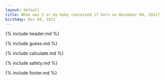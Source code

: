 ```yaml
---
layout: default
title: When was I or my baby conceived if born on December 04, 1911?
birthday: Dec 04, 1911
---
```


{% include header.md %}

{% include guess.md %}

{% include calculate.md %}

{% include safety.md %}

{% include footer.md %}



